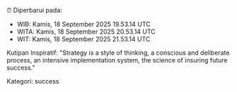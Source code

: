 ⏰ Diperbarui pada:
- WIB: Kamis, 18 September 2025 19.53.14 UTC
- WITA: Kamis, 18 September 2025 20.53.14 UTC
- WIT: Kamis, 18 September 2025 21.53.14 UTC

Kutipan Inspiratif:
"Strategy is a style of thinking, a conscious and deliberate process, an intensive implementation system, the science of insuring future success."


Kategori: success

